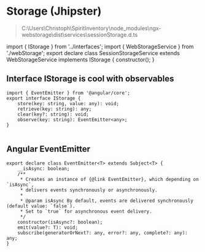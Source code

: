 Storage (Jhipster)
==================
> C:\Users\Christoph\SpiritInventory\node_modules\ngx-webstorage\dist\services\sessionStorage.d.ts

import { IStorage } from '../interfaces';
import { WebStorageService } from './webStorage';
export declare class SessionStorageService extends WebStorageService implements IStorage {
    constructor();
}

## Interface IStorage is cool with observables

```
import { EventEmitter } from '@angular/core';
export interface IStorage {
    store(key: string, value: any): void;
    retrieve(key: string): any;
    clear(key?: string): void;
    observe(key: string): EventEmitter<any>;
}
 
```


## Angular EventEmitter
```
export declare class EventEmitter<T> extends Subject<T> {
    __isAsync: boolean;
    /**
     * Creates an instance of {@link EventEmitter}, which depending on `isAsync`,
     * delivers events synchronously or asynchronously.
     *
     * @param isAsync By default, events are delivered synchronously (default value: `false`).
     * Set to `true` for asynchronous event delivery.
     */
    constructor(isAsync?: boolean);
    emit(value?: T): void;
    subscribe(generatorOrNext?: any, error?: any, complete?: any): any;
}
```
